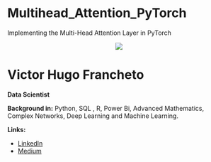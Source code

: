 # Multihead_Attention_PyTorch
Implementing the Multi-Head Attention Layer in PyTorch

<p align="center">
  <img src="https://github.com/VictorFrancheto/BreadcrumbsMultihead_Attention_PyTorch
/blob/main/image_neural.jpg">
</p>

# Victor Hugo Francheto
**Data Scientist**

**Background in:** Python, SQL , R, Power Bi, Advanced Mathematics, Complex Networks, Deep Learning and Machine Learning.

**Links:**
* [LinkedIn](https://www.linkedin.com/in/victor-hugo-francheto-a600501a1/)
* [Medium](https://medium.com/@victor.h.f.francheto)
